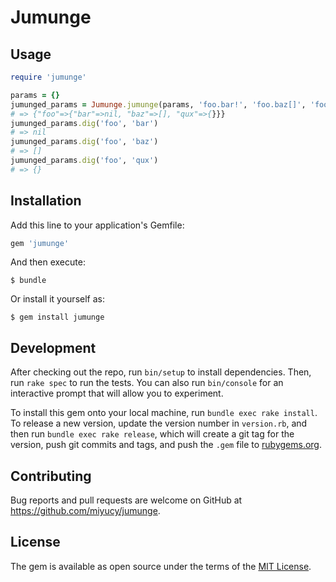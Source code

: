# Jumunge

## Usage

```ruby
require 'jumunge'

params = {}
jumunged_params = Jumunge.jumunge(params, 'foo.bar!', 'foo.baz[]', 'foo.qux')
# => {"foo"=>{"bar"=>nil, "baz"=>[], "qux"=>{}}}
jumunged_params.dig('foo', 'bar')
# => nil
jumunged_params.dig('foo', 'baz')
# => []
jumunged_params.dig('foo', 'qux')
# => {}
```

## Installation

Add this line to your application's Gemfile:

```ruby
gem 'jumunge'
```

And then execute:

    $ bundle

Or install it yourself as:

    $ gem install jumunge

## Development

After checking out the repo, run `bin/setup` to install dependencies. Then, run `rake spec` to run the tests. You can also run `bin/console` for an interactive prompt that will allow you to experiment.

To install this gem onto your local machine, run `bundle exec rake install`. To release a new version, update the version number in `version.rb`, and then run `bundle exec rake release`, which will create a git tag for the version, push git commits and tags, and push the `.gem` file to [rubygems.org](https://rubygems.org).

## Contributing

Bug reports and pull requests are welcome on GitHub at https://github.com/miyucy/jumunge.

## License

The gem is available as open source under the terms of the [MIT License](http://opensource.org/licenses/MIT).
